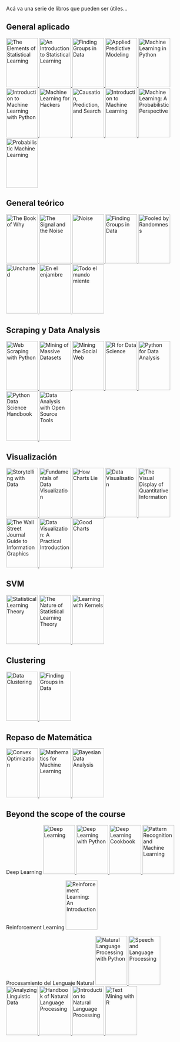 Acá va una serie de libros que pueden ser útiles...
## General aplicado
<p>
<a href="https://www.goodreads.com/book/show/148009.The_Elements_of_Statistical_Learning">
<img border="0" title="The Elements of Statistical Learning" 
src="https://i.gr-assets.com/images/S/compressed.photo.goodreads.com/books/1387738132l/148009.jpg" width="86" height="133.3">
</a>
<a href="https://www.goodreads.com/book/show/17397466-an-introduction-to-statistical-learning">
<img border="0" title="An Introduction to Statistical Learning" 
src="https://i.gr-assets.com/images/S/compressed.photo.goodreads.com/books/1385132472l/17397466.jpg" width="86" height="133.3">
</a>
<a href="https://www.goodreads.com/book/show/40363665-hands-on-machine-learning-with-scikit-learn-keras-and-tensorflow">
<img border="0" title="Hands-On Machine Learning with Scikit-Learn, Keras, and Tensorflow" alt="Finding Groups in Data" 
src="https://i.gr-assets.com/images/S/compressed.photo.goodreads.com/books/1571123692l/40363665.jpg" width="86" height="133.3">
</a>  
<a href="https://www.goodreads.com/book/show/17299542-applied-predictive-modeling">
<img border="0" title="Applied Predictive Modeling"
src="https://i.gr-assets.com/images/S/compressed.photo.goodreads.com/books/1385251160l/17299542.jpg" width="86" height="133.3">
</a>  
<a href="https://www.goodreads.com/book/show/23059706-machine-learning-in-python">
<img border="0" title="Machine Learning in Python" 
src="https://i.gr-assets.com/images/S/compressed.photo.goodreads.com/books/1470617594l/23059706._SX318_.jpg" width="86" height="133.3">
</a>
<a href="https://www.goodreads.com/book/show/24346909-introduction-to-machine-learning-with-python">
<img border="0" title="Introduction to Machine Learning with Python" 
src="https://i.gr-assets.com/images/S/compressed.photo.goodreads.com/books/1475832701l/24346909.jpg" width="86" height="133.3">
</a>
<a href="https://www.goodreads.com/book/show/13482301-machine-learning-for-hackers">
<img border="0" title="Machine Learning for Hackers" 
src="https://i.gr-assets.com/images/S/compressed.photo.goodreads.com/books/1385132472l/17397466.jpg" width="86" height="133.3">
</a>
<a href="https://www.goodreads.com/book/show/739803.Causation_Prediction_and_Search">
<img border="0" title="Causation, Prediction, and Search" 
src="https://i.gr-assets.com/images/S/compressed.photo.goodreads.com/books/1390074736l/739803.jpg" width="86" height="133.3">
</a>
<a href="https://www.goodreads.com/book/show/213032.Introduction_to_Machine_Learning">
<img border="0" title="Introduction to Machine Learning" 
src="https://i.gr-assets.com/images/S/compressed.photo.goodreads.com/books/1386923543l/213032.jpg" width="86" height="133.3">
</a>
<a href="https://www.goodreads.com/book/show/15857489-machine-learning">
<img border="0" title="Machine Learning: A Probabilistic Perspective" 
src="https://i.gr-assets.com/images/S/compressed.photo.goodreads.com/books/1500590648l/15857489._SX318_.jpg" width="86" height="133.3">
</a>
<a href="https://www.goodreads.com/book/show/58064710-probabilistic-machine-learning">
<img border="0" title="Probabilistic Machine Learning" 
src="https://i.gr-assets.com/images/S/compressed.photo.goodreads.com/books/1631506276l/58064710._SX318_.jpg" width="86" height="133.3">
</a>
</p>


## General teórico
<p>
<a href="https://www.goodreads.com/book/show/36204378-the-book-of-why">
<img border="0" title="The Book of Why" 
src="https://i.gr-assets.com/images/S/compressed.photo.goodreads.com/books/1516890908l/36204378.jpg" width="86" height="133.3">
</a>
<a href="https://www.goodreads.com/book/show/13588394-the-signal-and-the-noise">
<img border="0" title="The Signal and the Noise" 
src="https://i.gr-assets.com/images/S/compressed.photo.goodreads.com/books/1355058876l/13588394.jpg" width="86" height="133.3">
</a>
<a href="https://www.goodreads.com/book/show/55339408-noise">
<img border="0" title="Noise" 
src="https://i.gr-assets.com/images/S/compressed.photo.goodreads.com/books/1617709587l/55339408.jpg" width="86" height="133.3">
</a>
<a href="https://www.goodreads.com/book/show/43722897-the-art-of-statistics">
<img border="0" title="The Art of Statistics" alt="Finding Groups in Data" 
src="https://i.gr-assets.com/images/S/compressed.photo.goodreads.com/books/1561638191l/43722897.jpg" width="86" height="133.3">
</a>  
<a href="https://www.goodreads.com/book/show/38315.Fooled_by_Randomness">
<img border="0" title="Fooled by Randomness"
src="https://i.gr-assets.com/images/S/compressed.photo.goodreads.com/books/1388180506l/38315.jpg" width="86" height="133.3">
</a>  
<a href="https://www.goodreads.com/book/show/20324580-uncharted">
<img border="0" title="Uncharted" 
src="https://i.gr-assets.com/images/S/compressed.photo.goodreads.com/books/1403903307l/20324580.jpg" width="86" height="133.3">
</a>
<a href="https://www.goodreads.com/book/show/23345558-en-el-enjambre">
<img border="0" title="En el enjambre" 
src="https://i.gr-assets.com/images/S/compressed.photo.goodreads.com/books/1412827540l/23345558.jpg" width="86" height="133.3">
</a>
<a href="https://www.goodreads.com/book/show/46141625-todo-el-mundo-miente">
<img border="0" title="Todo el mundo miente" 
src="https://i.gr-assets.com/images/S/compressed.photo.goodreads.com/books/1559611356l/46141625._SY475_.jpg" width="86" height="133.3">
</a>
</p>


## Scraping y Data Analysis
<p>
<a href="https://www.goodreads.com/book/show/25752783-web-scraping-with-python">
<img border="0" title="Web Scraping with Python" 
src="https://i.gr-assets.com/images/S/compressed.photo.goodreads.com/books/1435869255l/25752783._SX318_.jpg" width="86" height="133.3">
</a>
<a href="https://www.goodreads.com/book/show/12818088-mining-of-massive-datasets">
<img border="0" title="Mining of Massive Datasets" 
src="https://i.gr-assets.com/images/S/compressed.photo.goodreads.com/books/1344738596l/12818088.jpg" width="86" height="133.3">
</a>
<a href="https://www.goodreads.com/book/show/9328656-mining-the-social-web">
<img border="0" title="Mining the Social Web" 
src="https://i.gr-assets.com/images/S/compressed.photo.goodreads.com/books/1328761622l/9328656.jpg" width="86" height="133.3">
</a>
<a href="https://www.goodreads.com/book/show/29860163-r-for-data-science">
<img border="0" title="R for Data Science" 
src="https://i.gr-assets.com/images/S/compressed.photo.goodreads.com/books/1460167872l/29860163._SY475_.jpg" width="86" height="133.3">
</a>
<a href="https://www.goodreads.com/book/show/14744694-python-for-data-analysis">
<img border="0" title="Python for Data Analysis" 
src="https://i.gr-assets.com/images/S/compressed.photo.goodreads.com/books/1356132971l/14744694.jpg" width="86" height="133.3">
</a>
<a href="https://www.goodreads.com/book/show/26457146-python-data-science-handbook">
<img border="0" title="Python Data Science Handbook" 
src="https://i.gr-assets.com/images/S/compressed.photo.goodreads.com/books/1481029785l/26457146.jpg" width="86" height="133.3">
</a>
<a href="https://www.goodreads.com/book/show/8360735-data-analysis-with-open-source-tools">
<img border="0" title="Data Analysis with Open Source Tools" 
src="https://i.gr-assets.com/images/S/compressed.photo.goodreads.com/books/1354901717l/8360735.jpg" width="86" height="133.3">
</a>
</p>
  
## Visualización
<p>
<a href="https://www.goodreads.com/book/show/26535513-storytelling-with-data">
<img border="0" title="Storytelling with Data" 
src="https://i.gr-assets.com/images/S/compressed.photo.goodreads.com/books/1444690744l/26535513._SX318_.jpg" width="86" height="133.3">
</a>
<a href="https://www.goodreads.com/book/show/40014286-fundamentals-of-data-visualization">
<img border="0" title="Fundamentals of Data Visualization" 
src="https://i.gr-assets.com/images/S/compressed.photo.goodreads.com/books/1553582051l/40014286.jpg" width="86" height="133.3">
</a>
<a href="https://www.goodreads.com/book/show/43726576-how-charts-lie">
<img border="0" title="How Charts Lie" 
src="https://i.gr-assets.com/images/S/compressed.photo.goodreads.com/books/1563764604l/43726576.jpg" width="86" height="133.3">
</a>
<a href="https://www.goodreads.com/book/show/29200705-data-visualisation">
<img border="0" title="Data Visualisation" 
src="https://i.gr-assets.com/images/S/compressed.photo.goodreads.com/books/1460188603l/29200705._SX318_.jpg" width="86" height="133.3">
</a>
<a href="https://www.goodreads.com/book/show/17744.The_Visual_Display_of_Quantitative_Information">
<img border="0" title="The Visual Display of Quantitative Information" 
src="https://i.gr-assets.com/images/S/compressed.photo.goodreads.com/books/1560425455l/17744._SX318_.jpg" width="86" height="133.3">
</a>
<a href="https://www.goodreads.com/book/show/6542897-the-wall-street-journal-guide-to-information-graphics">
<img border="0" title="The Wall Street Journal Guide to Information Graphics" 
src="https://i.gr-assets.com/images/S/compressed.photo.goodreads.com/books/1347811638l/6542897.jpg" width="86" height="133.3">
</a>
<a href="https://www.goodreads.com/book/show/39964443-data-visualization">
<img border="0" title="Data Visualization: A Practical Introduction" 
src="https://i.gr-assets.com/images/S/compressed.photo.goodreads.com/books/1545849576l/39964443._SX318_.jpg" width="86" height="133.3">
</a>
<a href="https://www.goodreads.com/book/show/27038049-good-charts">
<img border="0" title="Good Charts" 
src="https://i.gr-assets.com/images/S/compressed.photo.goodreads.com/books/1444689367l/27038049._SX318_.jpg" width="86" height="133.3">
</a>
</p>

## SVM
<p>
<a href="https://www.goodreads.com/book/show/29352723-statistical-learning-theory">
<img border="0" title="Statistical Learning Theory" 
src="https://i.gr-assets.com/images/S/compressed.photo.goodreads.com/books/1456595769l/29352723._SY475_.jpg" width="86" height="133.3">
</a>
</a>
<a href="https://www.goodreads.com/book/show/9468739-the-nature-of-statistical-learning-theory">
<img border="0" title="The Nature of Statistical Learning Theory" 
src="https://i.gr-assets.com/images/S/compressed.photo.goodreads.com/books/1301920657l/9468739.jpg" width="86" height="133.3">
</a>  
<a href="https://www.goodreads.com/book/show/213033.Learning_with_Kernels">
<img border="0" title="Learning with Kernels" 
src="https://i.gr-assets.com/images/S/compressed.photo.goodreads.com/books/1348242892l/213033.jpg" width="86" height="133.3">
</a>
</p>

## Clustering
<p>
<a href="https://www.goodreads.com/book/show/2247772.Data_Clustering">
<img border="0" title="Data Clustering" src="https://i.gr-assets.com/images/S/compressed.photo.goodreads.com/books/1266669217l/2247772.jpg" width="86" height="133.3">
  
</a>
<a href="https://www.goodreads.com/book/show/1254075.Finding_Groups_In_Data">
<img border="0" title="Finding Groups in Data" alt="Finding Groups in Data" src="https://i.gr-assets.com/images/S/compressed.photo.goodreads.com/books/1348403416l/1254075.jpg" width="86" height="133.3">
</a>
</p>

## Repaso de Matemática
<p>
<a href="https://www.goodreads.com/book/show/148030.Convex_Optimization">
<img border="0" title="Convex Optimization" 
src="https://i.gr-assets.com/images/S/compressed.photo.goodreads.com/books/1358993464l/148030.jpg" width="86" height="133.3">
</a>
<a href="https://www.goodreads.com/book/show/50040746-mathematics-for-machine-learning">
<img border="0" title="Mathematics for Machine Learning" 
src="https://i.gr-assets.com/images/S/compressed.photo.goodreads.com/books/1572995511l/50040746._SX318_SY475_.jpg" width="86" height="133.3">
</a>
<a href="https://www.goodreads.com/book/show/619590.Bayesian_Data_Analysis">
<img border="0" title="Bayesian Data Analysis" 
src="https://i.gr-assets.com/images/S/compressed.photo.goodreads.com/books/1340797343l/619590.jpg" width="86" height="133.3">
</a>
</p>

## Beyond the scope of the course
<p>
Deep Learning
<a href="https://www.goodreads.com/book/show/24072897-deep-learning">
<img border="0" title="Deep Learning" 
src="https://i.gr-assets.com/images/S/compressed.photo.goodreads.com/books/1490810628l/24072897.jpg" width="86" height="133.3">
</a>
<a href="https://www.goodreads.com/book/show/33986067-deep-learning-with-python">
<img border="0" title="Deep Learning with Python" 
src="https://i.gr-assets.com/images/S/compressed.photo.goodreads.com/books/1513265126l/33986067._SX318_.jpg" width="86" height="133.3">
</a>
<a href="https://www.goodreads.com/book/show/37707168-deep-learning-cookbook">
<img border="0" title="Deep Learning Cookbook" 
src="https://i.gr-assets.com/images/S/compressed.photo.goodreads.com/books/1529051582l/37707168.jpg" width="86" height="133.3">
</a>
<a href="https://www.goodreads.com/book/show/55881.Pattern_Recognition_and_Machine_Learning">
<img border="0" title="Pattern Recognition and Machine Learning" 
src="https://i.gr-assets.com/images/S/compressed.photo.goodreads.com/books/1347401011l/55881.jpg" width="86" height="133.3">
</a>
</p>

<p>
Reinforcement Learning
<a href="https://www.goodreads.com/book/show/739791.Reinforcement_Learning">
<img border="0" title="Reinforcement Learning: An Introduction" 
src="https://i.gr-assets.com/images/S/compressed.photo.goodreads.com/books/1348086685l/739791.jpg" width="86" height="133.3">
</a>
</p>

<p>
Procesamiento del Lenguaje Natural
<a href="https://www.goodreads.com/book/show/6392569.Natural_Language_Processing_with_Python">
<img border="0" title="Natural Language Processing with Python" 
src="https://i.gr-assets.com/images/S/compressed.photo.goodreads.com/books/1328834784l/6392569.jpg" width="86" height="133.3">
</a>
<a href="https://www.goodreads.com/book/show/908047.Speech_and_Language_Processing">
<img border="0" title="Speech and Language Processing" 
src="https://i.gr-assets.com/images/S/compressed.photo.goodreads.com/books/1391032539l/908047.jpg" width="86" height="133.3">
</a>
<a href="https://www.goodreads.com/book/show/6179005-analyzing-linguistic-data">
<img border="0" title="Analyzing Linguistic Data" 
src="https://i.gr-assets.com/images/S/compressed.photo.goodreads.com/books/1392023932l/6179005.jpg" width="86" height="133.3">
</a>
<a href="https://www.goodreads.com/book/show/6884480-handbook-of-natural-language-processing">
<img border="0" title="Handbook of Natural Language Processing" 
src="https://i.gr-assets.com/images/S/compressed.photo.goodreads.com/books/1348425778l/6884480.jpg" width="86" height="133.3">
</a>
<a href="https://www.goodreads.com/book/show/44512538-introduction-to-natural-language-processing">
<img border="0" title="Introduction to Natural Language Processing" 
src="https://i.gr-assets.com/images/S/compressed.photo.goodreads.com/books/1570703063l/44512538.jpg" width="86" height="133.3">
</a>
<a href="https://www.goodreads.com/book/show/34006736-text-mining-with-r">
<img border="0" title="Text Mining with R" 
src="https://i.gr-assets.com/images/S/compressed.photo.goodreads.com/books/1497976596l/34006736.jpg" width="86" height="133.3">
</a>
</p>
  
